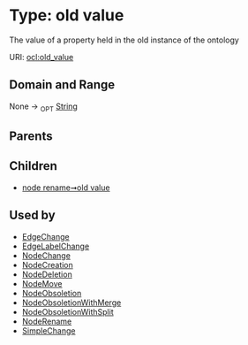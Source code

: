 
# Type: old value


The value of a property held in the old instance of the ontology

URI: [ocl:old_value](http://w3id.org/oclold_value)


## Domain and Range

None ->  <sub>OPT</sub> [String](types/String.md)

## Parents


## Children

 *  [node rename➞old value](node_rename_old_value.md)

## Used by

 * [EdgeChange](EdgeChange.md)
 * [EdgeLabelChange](EdgeLabelChange.md)
 * [NodeChange](NodeChange.md)
 * [NodeCreation](NodeCreation.md)
 * [NodeDeletion](NodeDeletion.md)
 * [NodeMove](NodeMove.md)
 * [NodeObsoletion](NodeObsoletion.md)
 * [NodeObsoletionWithMerge](NodeObsoletionWithMerge.md)
 * [NodeObsoletionWithSplit](NodeObsoletionWithSplit.md)
 * [NodeRename](NodeRename.md)
 * [SimpleChange](SimpleChange.md)
